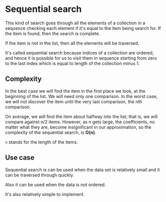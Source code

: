 # Sequential search
This kind of search goes through all the elements of a collection in a sequence checking each element if it's equal to the item
being search for. If the item is found, then the search is complete.

If the item is not in the list, then all the elements will be traversed.

It's called sequential search because indices of a collection are ordered, and hence it is possible for us to visit them in sequence
starting from zero to the last index which is equal to length of the collection minus 1.

## Complexity
In the best case we will find the item in the first place we look, at the beginning of the list. We will need only one comparison. In the worst case, we will not discover the item until the very last comparison, the nth comparison.

On average, we will find the item about halfway into the list; that is, we will compare against n/2 items.
However, as n gets large, the coefficients, no matter what they are, become insignificant in our approximation, so the complexity of the sequential search, is **O(n)**.

`n` stands for the length of the items.

## Use case
Sequential search is can be used when the data set is relatively small and it can be traversed through quickly.

Also it can be used when the data is not ordered.

It's also relatively simple to implement.